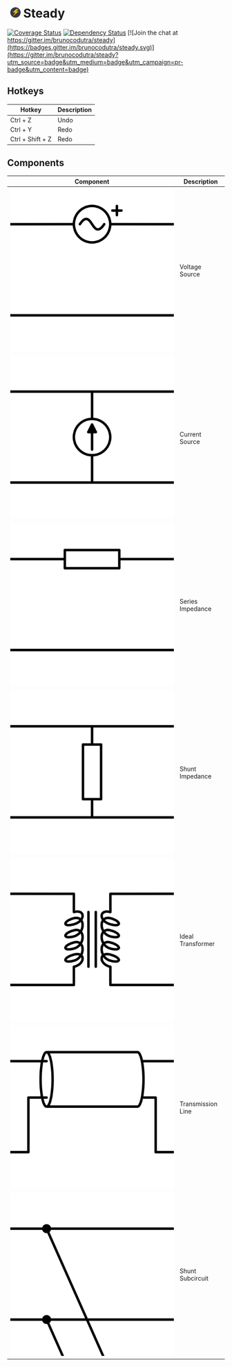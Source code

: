 # &nbsp;[<img src="src/icon/brand.svg" width="24px"/>](https://brunocodutra.github.io/steady) Steady

[![Coverage Status](https://codecov.io/gh/brunocodutra/steady/branch/master/graph/badge.svg)](https://codecov.io/gh/brunocodutra/steady)
[![Dependency Status](https://david-dm.org/brunocodutra/steady.svg)](https://david-dm.org/brunocodutra/steady/master)
[![Join the chat at https://gitter.im/brunocodutra/steady](https://badges.gitter.im/brunocodutra/steady.svg)](https://gitter.im/brunocodutra/steady?utm_source=badge&utm_medium=badge&utm_campaign=pr-badge&utm_content=badge)

## Hotkeys

| Hotkey            | Description |
| ----------------- | ----------- |
| Ctrl + Z          | Undo        |
| Ctrl + Y          | Redo        |
| Ctrl + Shift + Z  | Redo        |


## Components

| Component                             | Description       |
| ------------------------------------- |------------------ |
| <img src="src/icon/vsrc.svg"/>        | Voltage Source    |
| <img src="src/icon/isrc.svg"/>        | Current Source    |
| <img src="src/icon/impedance.svg"/>   | Series Impedance  |
| <img src="src/icon/admittance.svg"/>  | Shunt Impedance   |
| <img src="src/icon/xformer.svg"/>     | Ideal Transformer |
| <img src="src/icon/line.svg"/>        | Transmission Line |
| <img src="src/icon/shunt.svg"/>       | Shunt Subcircuit  |
